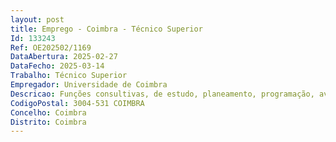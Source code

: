 ```yaml
--- 
layout: post
title: Emprego - Coimbra - Técnico Superior
Id: 133243
Ref: OE202502/1169
DataAbertura: 2025-02-27
DataFecho: 2025-03-14
Trabalho: Técnico Superior
Empregador: Universidade de Coimbra
Descricao: Funções consultivas, de estudo, planeamento, programação, avaliação e aplicação de métodos e processos natureza técnica e ou científica, na área financeira e de recursos humanos, que fundamentam e preparam a decisão. Elaboração, autonomamente ou em grupo, de pareceres e projetos, com diversos graus de complexidade, e execução de outras atividades de apoio geral ou especializado nas diversas áreas de atuação da Universidade de Coimbra, de natureza financeira, em particular na área de gestão de recursos humanos e gestão financeira. Analisar e tratar processos que assegurem a gestão administrativa de recursos humanos, designadamente do processamento de remunerações e demais abonos e descontos, dos benefícios sociais dos trabalhadores, das declarações de rendimentos, da realização do trabalho suplementar, do controlo da assiduidade, das deslocações em serviço e dos processos individuais. Analisar e tratar processos que assegurem a gestão da receita, despesa e de tesouraria, bem como o acompanhamento da execução do orçamento e a monitorização periódica do mesmo. Assegurar o processo de planeamento de compras, prestando apoio às unidades orgânicas na sua elaboração, realizar o seu acompanhamento, execuçãoe controlo, bem como a tramitação de procedimentos de contratação pública, designadamente de aquisição de bens e serviços e de empreitadas, e apoiar os gestores de contrato na gestão e monitorização dos contratos de fornecimento de bens e serviços, designadamente quanto ao cumprimento da sua execução financeira, à instrução de procedimentos tendentes a correções ou desvios na execução material, bem como a matérias atinentes à modificação e cessação dos contratos. Representação do órgão ou serviço em assuntos da sua especialidade, tomando opções de índole técnica, enquadradas por diretivas ou orientações superiores. As funções deverão ser exercidas com responsabilidade e autonomia técnica, ainda que com enquadramento superior qualificado.
CodigoPostal: 3004-531 COIMBRA
Concelho: Coimbra
Distrito: Coimbra
--- 
```

